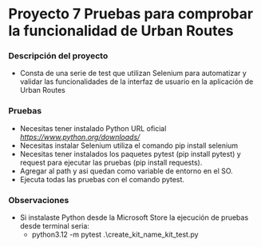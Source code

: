 # Proyecto 7 Pruebas para comprobar la funcionalidad de Urban Routes

### Descripción del proyecto
* Consta de una serie de test que utilizan Selenium para automatizar y validar las funcionalidades de la interfaz de usuario en la aplicación de Urban Routes

### Pruebas 
- Necesitas tener instalado Python URL oficial *https://www.python.org/downloads/*
- Necesitas instalar Selenium utiliza el comando pip install selenium
- Necesitas tener instalados los paquetes pytest (pip install pytest) y request para ejecutar las pruebas (pip install requests).
- Agregar al path y asi quedan como variable de entorno en el SO.
- Ejecuta todas las pruebas con el comando pytest.

### Observaciones
* Si instalaste Python desde la Microsoft Store la ejecución de pruebas desde terminal seria:
    * python3.12 -m pytest .\create_kit_name_kit_test.py